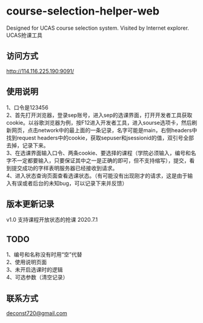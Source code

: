 # course-selection-helper-web
Designed for UCAS course selection system. Visited by Internet explorer.  UCAS抢课工具

## 访问方式
http://114.116.225.190:9091/

## 使用说明
1、口令是123456  
2、首先打开浏览器，登录sep账号，进入sep的选课界面，打开开发者工具获取cookie。以谷歌浏览器为例，按F12进入开发者工具，进入sourse选项卡，然后刷新网页，点击network中的最上面的一条记录，名字可能是main，右侧headers中找到request headers中的cookie，获取sepuser和jsessionid的值，双引号全部去掉，记录下来。  
3、在选课界面输入口令、两条cookie、要选择的课程（学院必须输入，编号和名字不一定都要输入，只要保证其中之一是正确的即可，但不支持缩写），提交，看到提交成功的字样表明服务器已经接收到请求。  
4、进入状态查询页面查看选课状态。（有可能没有出现刚才的请求，这是由于输入有误或者后台的未知bug，可以记录下来并反馈）

## 版本更新记录
v1.0 支持课程开放状态的抢课 2020.7.1

## TODO
1、编号和名称没有时用“空”代替  
2、使用说明页面  
3、未开启选课时的逻辑  
4、可选参数（清空记录）

## 联系方式
deconst720@gmail.com
